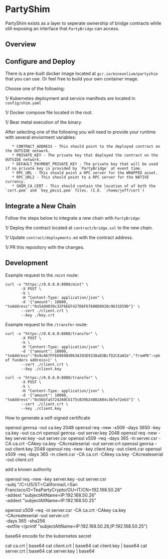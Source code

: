 # PartyShim

PartyShim exists as a layer to seperate ownership of bridge contracts while still exposing an interface that `PartyBridge` can access.


## Overview


## Configure and Deploy

There is a pre-built docker image located at `gcr.io/mineonlium/partyshim` that you can use. Or feel free to build your own container image. 

Choose one of the following:

1/ Kubernetes deployment and service manifests are located in `config/shim.yaml`

1/ Docker compose file located in the root. 

1/ Bear metal execution of the binary.

After selecting one of the following you will need to provide your runtime with several enviorment variables:
       
       * CONTRACT_ADDRESS - This should point to the deployed contract on the OUTSIDE network.
       * PRIVATE_KEY - The private key that deployed the contract on the OUTSIDE network. 
       * DEFAULT_PAYMENT_PRIVATE_KEY - The private key that will be used if no private key is provided by `PartyBridge` at event time.
       * RPC_URL - This should point a RPC server for the WRAPPED asset. 
       * RPC_URL2 - This should point to a RPC server for the NATIVE currency. 
       * SHIM_CA_CERT - This should contain the location of of both the `cert.pem` and `key_pkcs1.pem` files. (I.E. `/home/jeff/cert`)


## Integrate a New Chain

Follow the steps below to integrate a new chain with `PartyBridge`:

1/ Deploy the contract located at `contract/bridge.sol` to the new chain. 

1/ Update `contract/deployments.md` with the contract address.

1/ PR this repository with the changes. 


## Development

Example request to the `/mint` route: 
```
curl -v "https://0.0.0.0:8080/mint" \
       -X POST \
       -k \
       -H "Content-Type: application/json" \
       -d '{"amount": 10000, "toAddress":"0x5dd4039c32F6EEF427D6F67600D8920c9631D59D"}' \
       --cert ./client.crt \
       --key ./key.crt
```


Example request to the `/transfer` route:

```
curl -v "https://0.0.0.0:8080/transfer" \
       -X POST \
       -k \
       -H "Content-Type: application/json" \
       -d '{"amount": 10000, "toAddress":"0x9cA67FFE69698d963A393E9338aD3BcfD2CEa02e","fromPK":<pk of funders address>}' \
       --cert ./client.crt \
       --key ./client.key

curl -v "https://0.0.0.0:8080/transfer" \
       -X POST \
       -k \
       -H "Content-Type: application/json" \
       -d '{"amount": 10000, "toAddress":"0x5bbfa5724260Cb175cB39b24802A04c3bfe72eb3"}' \
       --cert ./client.crt \
       --key ./client.key
```


How to generate a self-signed certificate


openssl genrsa -out ca.key 2048
openssl req -new -x509 -days 3650 -key ca.key -out ca.crt
openssl genrsa -out server.key 2048
openssl req -new -key server.key -out server.csr
openssl x509 -req -days 365 -in server.csr -CA ca.crt -CAkey ca.key -CAcreateserial -out server.crt
openssl genrsa -out client.key 2048
openssl req -new -key client.key -out client.csr
openssl x509 -req -days 365 -in client.csr -CA ca.crt -CAkey ca.key -CAcreateserial -out client.crt



add a known authority 

openssl req -new -key server.key -out server.csr \
  -subj "/C=US/ST=California/L=San Francisco/O=TeaPartyCrypto/OU=IT/CN=192.168.50.26" \
  -addext "subjectAltName=IP:192.168.50.26" \
  -addext "subjectAltName=IP:192.168.50.25" 


openssl x509 -req -in server.csr -CA ca.crt -CAkey ca.key \
  -CAcreateserial -out server.crt \
  -days 365 -sha256 \
  -extfile <(printf "subjectAltName=IP:192.168.50.26,IP:192.168.50.25")








base64 encode for the kubernetes secret

cat ca.crt | base64
cat client.crt | base64
cat client.key | base64
cat server.crt | base64
cat server.key | base64

